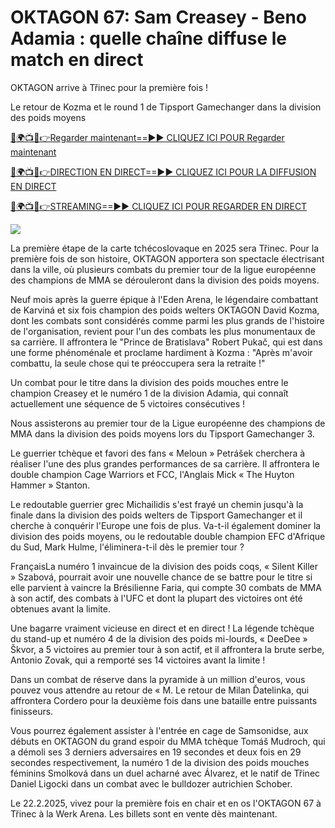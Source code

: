 # OKTAGON 67: Sam Creasey - Beno Adamia : quelle chaîne diffuse le match en direct #

OKTAGON arrive à Třinec pour la première fois !

Le retour de Kozma et le round 1 de Tipsport Gamechanger dans la division des poids moyens

[🔴🌍📺📱👉Regarder maintenant==►► CLIQUEZ ICI POUR Regarder maintenant](https://t.co/yZeIHMQq4S)

[🔴🌍📺📱👉DIRECTION EN DIRECT==►► CLIQUEZ ICI POUR LA DIFFUSION EN DIRECT](https://t.co/yZeIHMQq4S)

[🔴🌍📺📱👉STREAMING==►► CLIQUEZ ICI POUR REGARDER EN DIRECT](https://t.co/yZeIHMQq4S)

<a href="https://t.co/yZeIHMQq4S" rel="nofollow" data-target="animated-image.originalLink"><img src="https://camo.githubusercontent.com/1be82823e85778f8a57db5ea2a2e46822e8721e5be32dc31a466a7df3bb16d49/68747470733a2f2f636c6173736963616c7363686f6f6c6f6662616c6c65746c692e636f6d2f6e686b2f72676273727465672e676966" data-canonical-src="https://classicalschoolofballetli.com/nhk/rgbsrteg.gif" style="max-width: 100%; display: inline-block;" data-target="animated-image.originalImage"></a>

La première étape de la carte tchécoslovaque en 2025 sera Třinec. Pour la première fois de son histoire, OKTAGON apportera son spectacle électrisant dans la ville, où plusieurs combats du premier tour de la ligue européenne des champions de MMA se dérouleront dans la division des poids moyens.

Neuf mois après la guerre épique à l'Eden Arena, le légendaire combattant de Karviná et six fois champion des poids welters OKTAGON David Kozma, dont les combats sont considérés comme parmi les plus grands de l'histoire de l'organisation, revient pour l'un des combats les plus monumentaux de sa carrière. Il affrontera le "Prince de Bratislava" Robert Pukač, qui est dans une forme phénoménale et proclame hardiment à Kozma : "Après m'avoir combattu, la seule chose qui te préoccupera sera la retraite !"

Un combat pour le titre dans la division des poids mouches entre le champion Creasey et le numéro 1 de la division Adamia, qui connaît actuellement une séquence de 5 victoires consécutives !

Nous assisterons au premier tour de la Ligue européenne des champions de MMA dans la division des poids moyens lors du Tipsport Gamechanger 3.

Le guerrier tchèque et favori des fans « Meloun » Petrášek cherchera à réaliser l'une des plus grandes performances de sa carrière. Il affrontera le double champion Cage Warriors et FCC, l'Anglais Mick « The Huyton Hammer » Stanton.

Le redoutable guerrier grec Michailidis s'est frayé un chemin jusqu'à la finale dans la division des poids welters de Tipsport Gamechanger et il cherche à conquérir l'Europe une fois de plus. Va-t-il également dominer la division des poids moyens, ou le redoutable double champion EFC d'Afrique du Sud, Mark Hulme, l'éliminera-t-il dès le premier tour ?

FrançaisLa numéro 1 invaincue de la division des poids coqs, « Silent Killer » Szabová, pourrait avoir une nouvelle chance de se battre pour le titre si elle parvient à vaincre la Brésilienne Faria, qui compte 30 combats de MMA à son actif, des combats à l'UFC et dont la plupart des victoires ont été obtenues avant la limite.

Une bagarre vraiment vicieuse en direct et en direct ! La légende tchèque du stand-up et numéro 4 de la division des poids mi-lourds, « DeeDee » Škvor, a 5 victoires au premier tour à son actif, et il affrontera la brute serbe, Antonio Zovak, qui a remporté ses 14 victoires avant la limite !

Dans un combat de réserve dans la pyramide à un million d'euros, vous pouvez vous attendre au retour de « M. Le retour de Milan Ďatelinka, qui affrontera Cordero pour la deuxième fois dans une bataille entre puissants finisseurs.

Vous pourrez également assister à l'entrée en cage de Samsonidse, aux débuts en OKTAGON du grand espoir du MMA tchèque Tomáš Mudroch, qui a démoli ses 3 derniers adversaires en 19 secondes et deux fois en 29 secondes respectivement, la numéro 1 de la division des poids mouches féminins Smolková dans un duel acharné avec Álvarez, et le natif de Třinec Daniel Ligocki dans un combat avec le bulldozer autrichien Schober.

Le 22.2.2025, vivez pour la première fois en chair et en os l'OKTAGON 67 à Třinec à la Werk Arena. Les billets sont en vente dès maintenant.
